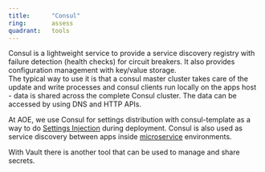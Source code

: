 ```yaml
---
title:      "Consul"
ring:       assess
quadrant:   tools
---
```


Consul is a lightweight service to provide a service discovery registry with failure detection (health checks) for circuit breakers. It also provides configuration management with key/value storage.\
The typical way to use it is that a consul master cluster takes care of the update and write processes and consul clients run locally on the apps host - data is shared across the complete Consul cluster. The data can be accessed by using DNS and HTTP APIs.

At AOE, we use Consul for settings distribution with consul-template as a way to do [Settings Injection](/methods-and-patterns/settings-injection.html) during deployment. Consul is also used as service discovery between apps inside [microservice](/methods-and-patterns/microservices.html) environments.

With Vault there is another tool that can be used to manage and share secrets.
